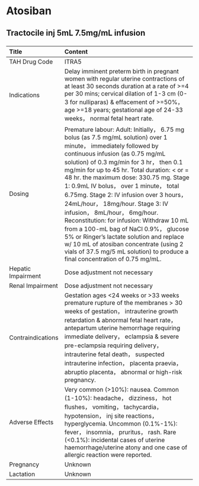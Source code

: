 # Atosiban

## Tractocile inj 5mL 7.5mg/mL infusion

##### 

| Title              | Content                                                                                                                                                                                                                                                                                                                                                                                                                                                                                                                                                                                                                                                                                                         |
|:-------------------|:----------------------------------------------------------------------------------------------------------------------------------------------------------------------------------------------------------------------------------------------------------------------------------------------------------------------------------------------------------------------------------------------------------------------------------------------------------------------------------------------------------------------------------------------------------------------------------------------------------------------------------------------------------------------------------------------------------------|
| TAH Drug Code      | ITRA5                                                                                                                                                                                                                                                                                                                                                                                                                                                                                                                                                                                                                                                                                                           |
| Indications        | Delay imminent preterm birth in pregnant women with regular uterine contractions of at least 30 seconds duration at a rate of >=4 per 30 mins; cervical dilation of 1-3 cm (0-3 for nulliparas) & effacement of >=50%， age >=18 years; gestational age of 24-33 weeks， normal fetal heart rate.                                                                                                                                                                                                                                                                                                                                                                                                               |
| Dosing             | Premature labour: Adult: Initially， 6.75 mg bolus (as 7.5 mg/mL solution) over 1 minute， immediately followed by continuous infusion (as 0.75 mg/mL solution) of 0.3 mg/min for 3 hr， then 0.1 mg/min for up to 45 hr. Total duration: < or = 48 hr. the maximum dose: 330.75 mg. Stage 1: 0.9mL IV bolus， over 1 minute， total 6.75mg. Stage 2: IV infusion over 3 hours， 24mL/hour， 18mg/hour. Stage 3: IV infusion， 8mL/hour， 6mg/hour. Reconstitution: for infusion: Withdraw 10 mL from a 100-mL bag of NaCl 0.9%， glucose 5% or Ringer’s lactate solution and replace w/ 10 mL of atosiban concentrate (using 2 vials of 37.5 mg/5 mL solution) to produce a final concentration of 0.75 mg/mL. |
| Hepatic Impairment | Dose adjustment not necessary                                                                                                                                                                                                                                                                                                                                                                                                                                                                                                                                                                                                                                                                                   |
| Renal Impairment   | Dose adjustment not necessary                                                                                                                                                                                                                                                                                                                                                                                                                                                                                                                                                                                                                                                                                   |
| Contraindications  | Gestation ages <24 weeks or >33 weeks premature rupture of the membranes > 30 weeks of gestation， intrauterine growth retardation & abnormal fetal heart rate， antepartum uterine hemorrhage requiring immediate delivery， eclampsia & severe pre-eclampsia requiring delivery， intrauterine fetal death， suspected intrauterine infection， placenta praevia， abruptio placenta， abnormal or high-risk pregnancy.                                                                                                                                                                                                                                                                                       |
| Adverse Effects    | Very common (>10%): nausea. Common (1-10%): headache， dizziness， hot flushes， vomiting， tachycardia， hypotension， inj site reactions， hyperglycemia. Uncommon (0.1%-1%): fever， insomnia， pruritus， rash. Rare (<0.1%): incidental cases of uterine haemorrhage/uterine atony and one case of allergic reaction were reported.                                                                                                                                                                                                                                                                                                                                                                        |
| Pregnancy          | Unknown                                                                                                                                                                                                                                                                                                                                                                                                                                                                                                                                                                                                                                                                                                         |
| Lactation          | Unknown                                                                                                                                                                                                                                                                                                                                                                                                                                                                                                                                                                                                                                                                                                         |

